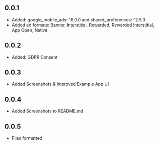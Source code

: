 ## 0.0.1

* Added: google_mobile_ads: ^6.0.0 and shared_preferences: ^2.5.3
* Added ad formats: Banner, Interstitial, Rewarded, Rewarded Interstitial, App Open, Native

## 0.0.2

* Added: GDPR Consent

## 0.0.3

* Added Screenshots & Improved Example App UI

## 0.0.4

* Added Screenshots to README.md

## 0.0.5

* Files formatted